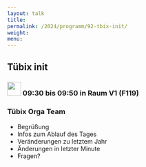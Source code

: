 ```yaml
---
layout: talk
title:
permalink: /2024/programm/92-tbix-init/
weight:
menu:
---
```

## Tübix init

### <img height = "32" src="../../../images/talk.svg"> 09:30 bis 09:50 in Raum V1 (F119)

### Tübix Orga Team

* Begrüßung  
* Infos zum Ablauf des Tages  
* Veränderungen zu letztem Jahr  
* Änderungen in letzter Minute  
* Fragen?

